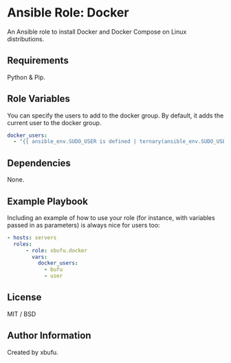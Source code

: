 Ansible Role: Docker
=========

An Ansible role to install Docker and Docker Compose on Linux distributions.

Requirements
------------

Python & Pip.

Role Variables
--------------

You can specify the users to add to the docker group. By default, it adds the current user to the docker group.

```yml
docker_users:
  - "{{ ansible_env.SUDO_USER is defined | ternary(ansible_env.SUDO_USER, ansible_user) }}"
```

Dependencies
------------

None.

Example Playbook
----------------

Including an example of how to use your role (for instance, with variables passed in as parameters) is always nice for users too:

```yml
- hosts: servers
  roles:
      - role: xbufu.docker
        vars:
          docker_users:
            - bufu
            - user
```

License
-------

MIT / BSD

Author Information
------------------

Created by xbufu.
